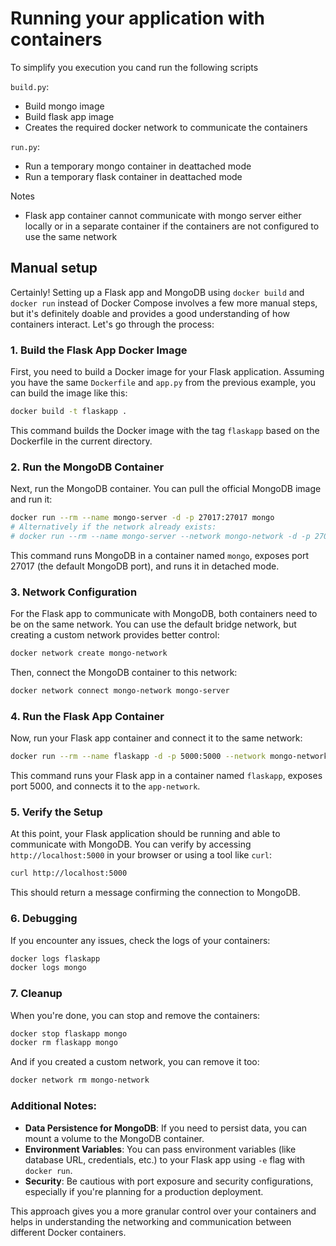 # Running your application with containers

To simplify you execution you cand run the following scripts

`build.py`:

- Build mongo image
- Build flask app image
- Creates the required docker network to communicate the containers

`run.py`:

- Run a temporary mongo container in deattached mode
- Run a temporary flask container in deattached mode

Notes

- Flask app container cannot communicate with mongo server either locally or in a separate container if the containers are not configured to use the same network


## Manual setup

Certainly! Setting up a Flask app and MongoDB using `docker build` and `docker run` instead of Docker Compose involves a few more manual steps, but it's definitely doable and provides a good understanding of how containers interact. Let's go through the process:

### 1. **Build the Flask App Docker Image**

First, you need to build a Docker image for your Flask application. Assuming you have the same `Dockerfile` and `app.py` from the previous example, you can build the image like this:

```bash
docker build -t flaskapp .
```

This command builds the Docker image with the tag `flaskapp` based on the Dockerfile in the current directory.

### 2. **Run the MongoDB Container**

Next, run the MongoDB container. You can pull the official MongoDB image and run it:

```bash
docker run --rm --name mongo-server -d -p 27017:27017 mongo
# Alternatively if the network already exists:
# docker run --rm --name mongo-server --network mongo-network -d -p 27017:27017 mongo
```

This command runs MongoDB in a container named `mongo`, exposes port 27017 (the default MongoDB port), and runs it in detached mode.

### 3. **Network Configuration**

For the Flask app to communicate with MongoDB, both containers need to be on the same network. You can use the default bridge network, but creating a custom network provides better control:

```bash
docker network create mongo-network
```

Then, connect the MongoDB container to this network:

```bash
docker network connect mongo-network mongo-server
```

### 4. **Run the Flask App Container**

Now, run your Flask app container and connect it to the same network:

```bash
docker run --rm --name flaskapp -d -p 5000:5000 --network mongo-network flaskapp
```

This command runs your Flask app in a container named `flaskapp`, exposes port 5000, and connects it to the `app-network`.

### 5. **Verify the Setup**

At this point, your Flask application should be running and able to communicate with MongoDB. You can verify by accessing `http://localhost:5000` in your browser or using a tool like `curl`:

```bash
curl http://localhost:5000
```

This should return a message confirming the connection to MongoDB.

### 6. **Debugging**

If you encounter any issues, check the logs of your containers:

```bash
docker logs flaskapp
docker logs mongo
```

### 7. **Cleanup**

When you're done, you can stop and remove the containers:

```bash
docker stop flaskapp mongo
docker rm flaskapp mongo
```

And if you created a custom network, you can remove it too:

```bash
docker network rm mongo-network
```

### Additional Notes:

- **Data Persistence for MongoDB**: If you need to persist data, you can mount a volume to the MongoDB container.
- **Environment Variables**: You can pass environment variables (like database URL, credentials, etc.) to your Flask app using `-e` flag with `docker run`.
- **Security**: Be cautious with port exposure and security configurations, especially if you're planning for a production deployment.

This approach gives you a more granular control over your containers and helps in understanding the networking and communication between different Docker containers.